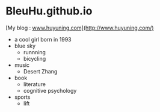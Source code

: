 # BleuHu.github.io
[My blog : www.huyuning.com](http://www.huyuning.com/)

- a cool girl born in 1993
-  blue sky
   - runnning
   - bicycling
-  music
   - Desert Zhang  
-  book
   - literature
   - cognitive psychology
- sports
   - lift




 



